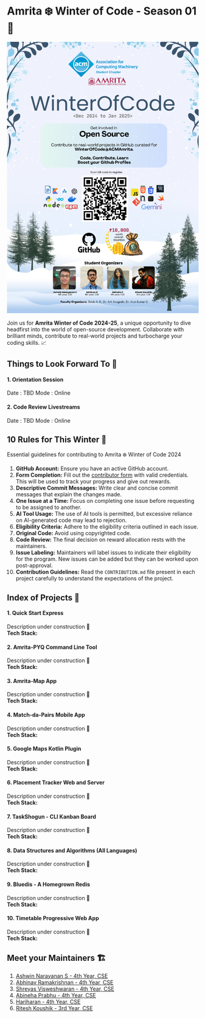 # Amrita :snowflake: Winter of Code - Season 01 :tada:

![winter-of-code-poster](./WinterOfCode_Poster.png)

Join us for **Amrita Winter of Code 2024-25**, a unique opportunity to dive 
headfirst into the world of open-source development. Collaborate with brilliant 
minds, contribute to real-world projects and turbocharge your coding skills. :chart_with_upwards_trend:

## Things to Look Forward To :dizzy:
#### 1. Orientation Session
Date : TBD
Mode : Online

#### 2. Code Review Livestreams
Date : TBD
Mode : Online

## 10 Rules for This Winter :memo:
Essential guidelines for contributing to Amrita :snowflake: Winter of Code 2024
1. **GitHub Account:** Ensure you have an active GitHub account.
2. **Form Completion:** Fill out the [contributor form](https://forms.office.com/r/xH6GzZZhzC) with valid credentials. This will be used to track your progress and give out rewards.
3. **Descriptive Commit Messages:** Write clear and concise commit messages that explain the changes made.
4. **One Issue at a Time:** Focus on completing one issue before requesting to be assigned to another.
5. **AI Tool Usage:** The use of AI tools is permitted, but excessive reliance on AI-generated code may lead to rejection.
6. **Eligibility Criteria:** Adhere to the eligibility criteria outlined in each issue.
7. **Original Code:** Avoid using copyrighted code.
8. **Code Review:** The final decision on reward allocation rests with the maintainers.
9. **Issue Labeling:** Maintainers will label issues to indicate their eligibility for the program. New issues can be added but they can be worked upon post-approval.
10. **Contribution Guidelines:** Read the `CONTRIBUTION.md` file present in each project carefully 
to understand the expectations of the project.

## Index of Projects :bento:
#### 1. Quick Start Express
Description under construction :construction:    
**Tech Stack:**

#### 2. Amrita-PYQ Command Line Tool
Description under construction :construction:    
**Tech Stack:**

#### 3. Amrita-Map App
Description under construction :construction:    
**Tech Stack:**

#### 4. Match-da-Pairs Mobile App
Description under construction :construction:    
**Tech Stack:**

#### 5. Google Maps Kotlin Plugin
Description under construction :construction:    
**Tech Stack:**

#### 6. Placement Tracker Web and Server
Description under construction :construction:    
**Tech Stack:**

#### 7. TaskShogun - CLI Kanban Board
Description under construction :construction:    
**Tech Stack:**

#### 8. Data Structures and Algorithms (All Languages)
Description under construction :construction:    
**Tech Stack:**

#### 9. Bluedis - A Homegrown Redis
Description under construction :construction:    
**Tech Stack:**

#### 10. Timetable Progressive Web App
Description under construction :construction:    
**Tech Stack:**

## Meet your Maintainers :building_construction:
1. [Ashwin Narayanan S - 4th Year, CSE](https://github.com/Ashrockzzz2003)
2. [Abhinav Ramakrishnan - 4th Year, CSE](https://github.com/Abhinav-ark/)
3. [Shreyas Visweshwaran - 4th Year, CSE](https://github.com/FirefoxSRV)
4. [Abineha Prabhu - 4th Year, CSE](https://github.com/abineha)
5. [Hariharan - 4th Year, CSE](https://github.com/Hariharan-Arul)
6. [Ritesh Koushik - 3rd Year, CSE](https://github.com/IAmRiteshKoushik)
